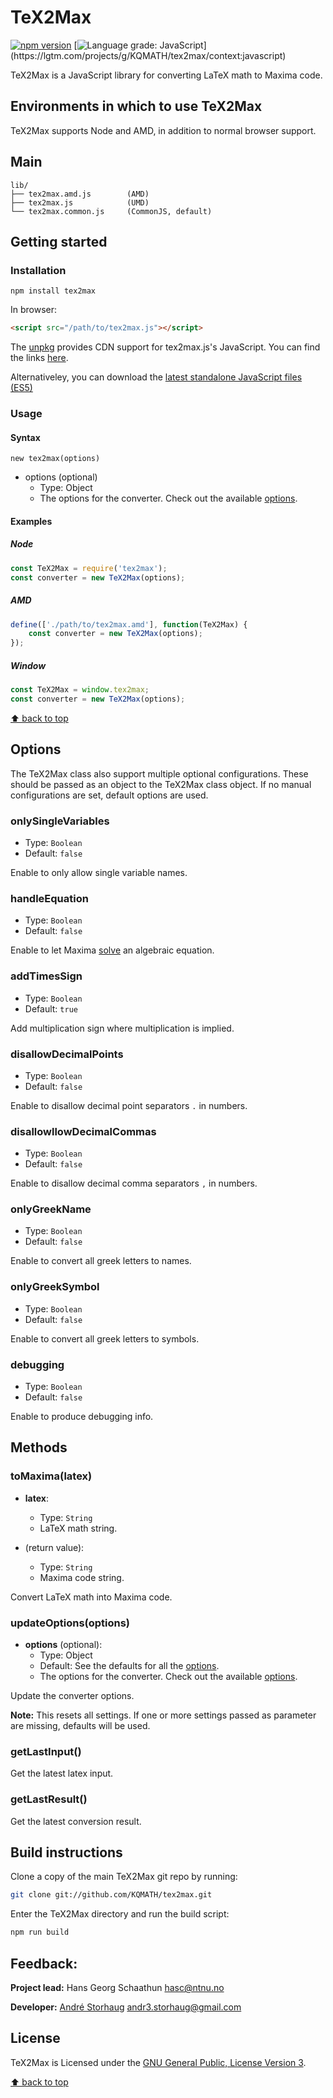 # TeX2Max
[![npm version](http://img.shields.io/npm/v/tex2max.svg?style=flat)](https://npmjs.org/package/tex2max "View this project on npm")
[![Language grade: JavaScript](https://img.shields.io/lgtm/grade/javascript/g/KQMATH/tex2max.svg?)](https://lgtm.com/projects/g/KQMATH/tex2max/context:javascript)

TeX2Max is a JavaScript library for converting LaTeX math to Maxima code.

## Environments in which to use TeX2Max
TeX2Max supports Node and AMD, in addition to normal browser support.

## Main
```text
lib/
├── tex2max.amd.js        (AMD)
├── tex2max.js            (UMD)
└── tex2max.common.js     (CommonJS, default)
```

## Getting started

### Installation

```shell
npm install tex2max
```

In browser:

```html
<script src="/path/to/tex2max.js"></script>
```

The [unpkg](https://unpkg.com) provides CDN support for tex2max.js's JavaScript. You can find the links [here](https://unpkg.com/tex2max).

Alternativeley, you can download the [latest standalone JavaScript files (ES5)](https://github.com/KQMATH/tex2max/releases/latest)

### Usage
#### Syntax
```
new tex2max(options)
```
* options (optional)
  * Type: Object
  * The options for the converter. Check out the available [options](#options).

#### Examples
##### Node
```js
const TeX2Max = require('tex2max');
const converter = new TeX2Max(options);
```

##### AMD
```js
define(['./path/to/tex2max.amd'], function(TeX2Max) {
    const converter = new TeX2Max(options);
});
```

##### Window
```js
const TeX2Max = window.tex2max;
const converter = new TeX2Max(options);
```
[⬆ back to top](#tex2max)

## Options
The TeX2Max class also support multiple optional configurations. These should be passed as an object to the TeX2Max class object. If no manual configurations are set, default options are used.

### onlySingleVariables
- Type: `Boolean`
- Default: `false`

Enable to only allow single variable names.

### handleEquation
- Type: `Boolean`
- Default: `false`

Enable to let Maxima [solve](http://maxima.sourceforge.net/docs/manual/maxima_20.html#solve) an algebraic equation.

### addTimesSign
- Type: `Boolean`
- Default: `true`

Add multiplication sign where multiplication is implied.

### disallowDecimalPoints
- Type: `Boolean`
- Default: `false`

Enable to disallow decimal point separators `.` in numbers.

### disallowllowDecimalCommas
- Type: `Boolean`
- Default: `false`

Enable to disallow decimal comma separators `,` in numbers.

### onlyGreekName
- Type: `Boolean`
- Default: `false`

Enable to convert all greek letters to names.

### onlyGreekSymbol
- Type: `Boolean`
- Default: `false`

Enable to convert all greek letters to symbols.

### debugging
- Type: `Boolean`
- Default: `false`

Enable to produce debugging info.

## Methods

### toMaxima(latex)
- **latex**:
  - Type: `String`
  - LaTeX math string.

- (return value):
  - Type: `String`
  - Maxima code string.

Convert LaTeX math into Maxima code.

### updateOptions(options)
- **options** (optional):
  - Type: Object
  - Default: See the defaults for all the [options](#options).
  - The options for the converter. Check out the available [options](#options).

Update the converter options.

**Note:** This resets all settings. If one or more settings passed as parameter are missing, defaults will be used.

### getLastInput()

Get the latest latex input.

### getLastResult()

Get the latest conversion result.

## Build instructions

Clone a copy of the main TeX2Max git repo by running:

```bash
git clone git://github.com/KQMATH/tex2max.git
```

Enter the TeX2Max directory and run the build script:
```bash
npm run build
```

## Feedback:
**Project lead:** Hans Georg Schaathun <hasc@ntnu.no>

**Developer:** [André Storhaug](https://github.com/andstor) <andr3.storhaug@gmail.com>

## License
TeX2Max is Licensed under the [GNU General Public, License Version 3](https://github.com/KQMATH/tex2max/blob/master/LICENSE).

[⬆ back to top](#tex2max)
